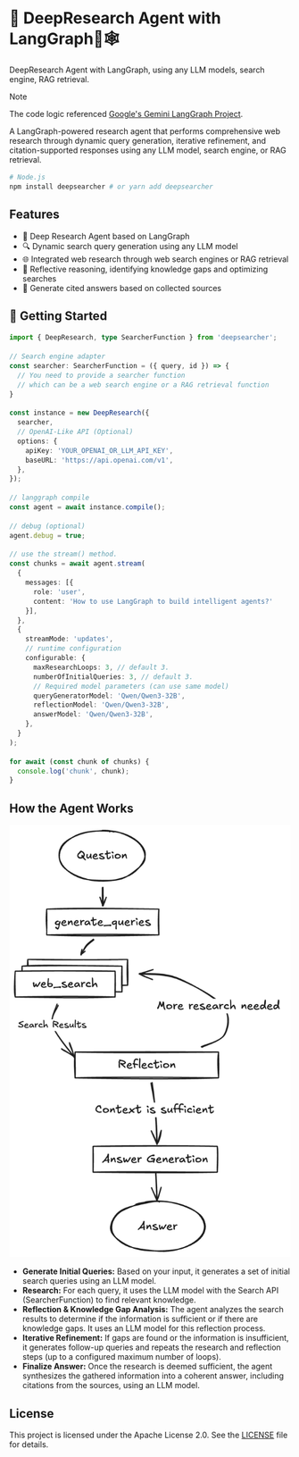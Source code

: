 # 🤖 DeepResearch Agent with LangGraph🦜🕸️

DeepResearch Agent with LangGraph, using any LLM models, search engine, RAG retrieval.

> [!NOTE]
> The code logic referenced [Google's Gemini LangGraph Project](https://github.com/google-gemini/gemini-fullstack-langgraph-quickstart).

A LangGraph-powered research agent that performs comprehensive web research through dynamic query generation, iterative refinement, and citation-supported responses using any LLM model, search engine, or RAG retrieval.

```bash
# Node.js
npm install deepsearcher # or yarn add deepsearcher
```

## Features

- 🧠 Deep Research Agent based on LangGraph
- 🔍 Dynamic search query generation using any LLM model
- 🌐 Integrated web research through web search engines or RAG retrieval
- 🤔 Reflective reasoning, identifying knowledge gaps and optimizing searches
- 📄 Generate cited answers based on collected sources

## 🚀 Getting Started

```ts
import { DeepResearch, type SearcherFunction } from 'deepsearcher';

// Search engine adapter
const searcher: SearcherFunction = ({ query, id }) => {
  // You need to provide a searcher function
  // which can be a web search engine or a RAG retrieval function
}

const instance = new DeepResearch({
  searcher,
  // OpenAI-Like API (Optional)
  options: {
    apiKey: 'YOUR_OPENAI_OR_LLM_API_KEY',
    baseURL: 'https://api.openai.com/v1',
  },
});

// langgraph compile
const agent = await instance.compile();

// debug (optional)
agent.debug = true;

// use the stream() method. 
const chunks = await agent.stream(
  {
    messages: [{
      role: 'user',
      content: 'How to use LangGraph to build intelligent agents?'
    }],
  },
  {
    streamMode: 'updates',
    // runtime configuration
    configurable: {
      maxResearchLoops: 3, // default 3.
      numberOfInitialQueries: 3, // default 3.
      // Required model parameters (can use same model)
      queryGeneratorModel: 'Qwen/Qwen3-32B',
      reflectionModel: 'Qwen/Qwen3-32B',
      answerModel: 'Qwen/Qwen3-32B',
    },
  }
);

for await (const chunk of chunks) {
  console.log('chunk', chunk);
}
```

## How the Agent Works

![agent](./agent.png)

- **Generate Initial Queries:** Based on your input, it generates a set of initial search queries using an LLM model.
- **Research:** For each query, it uses the LLM model with the Search API (SearcherFunction) to find relevant knowledge.
- **Reflection & Knowledge Gap Analysis:** The agent analyzes the search results to determine if the information is sufficient or if there are knowledge gaps. It uses an LLM model for this reflection process.
- **Iterative Refinement:** If gaps are found or the information is insufficient, it generates follow-up queries and repeats the research and reflection steps (up to a configured maximum number of loops).
- **Finalize Answer:** Once the research is deemed sufficient, the agent synthesizes the gathered information into a coherent answer, including citations from the sources, using an LLM model.

## License

This project is licensed under the Apache License 2.0. See the [LICENSE](./LICENSE) file for details.
